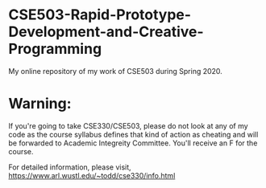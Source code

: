 # CSE503-Rapid-Prototype-Development-and-Creative-Programming

My online repository of my work of CSE503 during Spring 2020.

# Warning:

If you're going to take CSE330/CSE503, please do not look at any of my code as the course syllabus defines that kind of action as cheating and will be forwarded to Academic Integreity Committee. You'll receive an F for the course.

For detailed information, please visit, https://www.arl.wustl.edu/~todd/cse330/info.html
